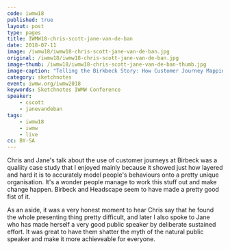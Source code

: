 ```yaml
---
code: iwmw18
published: true
layout: post
type: pages
title: IWMW18-chris-scott-jane-van-de-ban
date: 2018-07-11
image: /iwmw18/iwmw18-chris-scott-jane-van-de-ban.jpg
original: /iwmw18/iwmw18-chris-scott-jane-van-de-ban.jpg
image-thumb: /iwmw18/iwmw18-chris-scott-jane-van-de-ban-thumb.jpg
image-caption: "Telling the Birkbeck Story: How Customer Journey Mapping Helped Us Develop Our New Approach To Web"
category: sketchnotes
event: iwmw.org/iwmw2018
keywords: Sketchnotes IWMW Conference
speaker:
    - cscott
    - janevandeban
tags:
    - iwmw18
    - iwmw
    - live
cc: BY-SA
---
```


Chris and Jane's talk about the use of customer journeys at Birbeck was a qualiity case study that I enjoyed mainly because it showed just how layered and hard it is to accurately model people's behaviours onto a pretty unique organisation. It's a wonder people manage to work this stuff out and make change happen. Birbeck and Headscape seem to have made a pretty good fist of it.

As an aside, it was a very honest moment to hear Chris say that he found the whole presenting thing pretty difficult, and later I also spoke to Jane who has made herself a very good public speaker by deliberate sustained effort. It was great to have them shatter the myth of the natural public speaker and make it more achieveable for everyone.